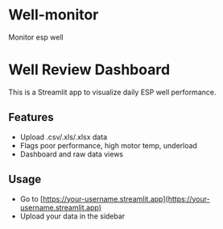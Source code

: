 # Well-monitor
Monitor esp well
# Well Review Dashboard

This is a Streamlit app to visualize daily ESP well performance.

## Features
- Upload .csv/.xls/.xlsx data
- Flags poor performance, high motor temp, underload
- Dashboard and raw data views

## Usage
- Go to [https://your-username.streamlit.app](https://your-username.streamlit.app)
- Upload your data in the sidebar
